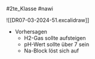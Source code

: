 #2te_Klasse #nawi 

![[DR07-03-2024-51.excalidraw]]
- Vorhersagen 
	- H2-Gas sollte aufsteigen
	- pH-Wert sollte über 7 sein 
	- Na-Block löst sich auf

